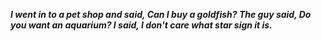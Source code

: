 _**I went in to a pet shop and said, Can I buy a goldfish? The guy said, Do you want an aquarium? I said, I don't care what star sign it is.**_

